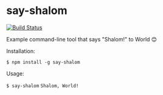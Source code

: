 # say-shalom

[![Build Status](https://travis-ci.org/joisadler/say-shalom.svg?branch=master)](https://travis-ci.org/joisadler/say-shalom)

Example command-line tool that says "Shalom!" to World 😊

Installation:

`$ npm install -g say-shalom`

Usage:

`$ say-shalom`
`Shalom, World!`
